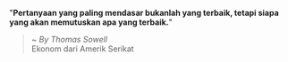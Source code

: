 "**Pertanyaan yang paling mendasar bukanlah yang terbaik, tetapi siapa yang akan memutuskan apa yang terbaik.**"

> ~ _By Thomas Sowell_  
Ekonom dari Amerik Serikat
